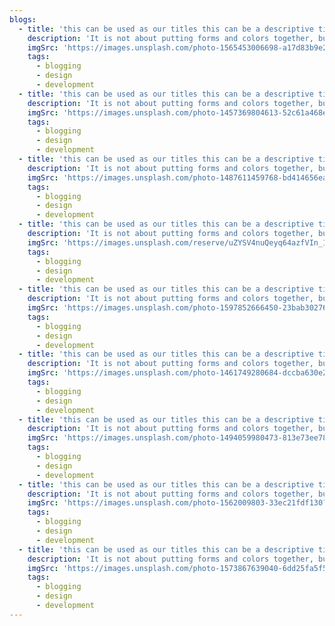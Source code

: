 ```yaml
---
blogs:
  - title: 'this can be used as our titles this can be a descriptive title with a lot of words'
    description: 'It is not about putting forms and colors together, but about finding the right balance between logic and aesthetics, in order to offer optimal experiences for the targeted audiences, while conveying the right messages and staying true to the brand’s identity.'
    imgSrc: 'https://images.unsplash.com/photo-1565453006698-a17d83b9e2af?ixlib=rb-4.0.3&ixid=M3wxMjA3fDB8MHxwaG90by1wYWdlfHx8fGVufDB8fHx8fA%3D%3D&auto=format&fit=crop&w=2371&q=80'
    tags:
      - blogging
      - design
      - development
  - title: 'this can be used as our titles this can be a descriptive title with a lot of words'
    description: 'It is not about putting forms and colors together, but about finding the right balance between logic and aesthetics, in order to offer optimal experiences for the targeted audiences, while conveying the right messages and staying true to the brand’s identity.'
    imgSrc: 'https://images.unsplash.com/photo-1457369804613-52c61a468e7d?ixlib=rb-4.0.3&ixid=M3wxMjA3fDB8MHxwaG90by1wYWdlfHx8fGVufDB8fHx8fA%3D%3D&auto=format&fit=crop&w=2370&q=80'
    tags:
      - blogging
      - design
      - development
  - title: 'this can be used as our titles this can be a descriptive title with a lot of words'
    description: 'It is not about putting forms and colors together, but about finding the right balance between logic and aesthetics, in order to offer optimal experiences for the targeted audiences, while conveying the right messages and staying true to the brand’s identity.'
    imgSrc: 'https://images.unsplash.com/photo-1487611459768-bd414656ea10?ixlib=rb-4.0.3&ixid=M3wxMjA3fDB8MHxwaG90by1wYWdlfHx8fGVufDB8fHx8fA%3D%3D&auto=format&fit=crop&w=2370&q=80'
    tags:
      - blogging
      - design
      - development
  - title: 'this can be used as our titles this can be a descriptive title with a lot of words'
    description: 'It is not about putting forms and colors together, but about finding the right balance between logic and aesthetics, in order to offer optimal experiences for the targeted audiences, while conveying the right messages and staying true to the brand’s identity.'
    imgSrc: 'https://images.unsplash.com/reserve/uZYSV4nuQeyq64azfVIn_15130980706_64134efc6e_o.jpg?ixlib=rb-4.0.3&ixid=M3wxMjA3fDB8MHxwaG90by1wYWdlfHx8fGVufDB8fHx8fA%3D%3D&auto=format&fit=crop&w=2367&q=80'
    tags:
      - blogging
      - design
      - development
  - title: 'this can be used as our titles this can be a descriptive title with a lot of words'
    description: 'It is not about putting forms and colors together, but about finding the right balance between logic and aesthetics, in order to offer optimal experiences for the targeted audiences, while conveying the right messages and staying true to the brand’s identity.'
    imgSrc: 'https://images.unsplash.com/photo-1597852666450-23bab302763e?ixlib=rb-4.0.3&ixid=M3wxMjA3fDB8MHxwaG90by1wYWdlfHx8fGVufDB8fHx8fA%3D%3D&auto=format&fit=crop&w=2274&q=80'
    tags:
      - blogging
      - design
      - development
  - title: 'this can be used as our titles this can be a descriptive title with a lot of words'
    description: 'It is not about putting forms and colors together, but about finding the right balance between logic and aesthetics, in order to offer optimal experiences for the targeted audiences, while conveying the right messages and staying true to the brand’s identity.'
    imgSrc: 'https://images.unsplash.com/photo-1461749280684-dccba630e2f6?ixlib=rb-4.0.3&ixid=M3wxMjA3fDB8MHxwaG90by1wYWdlfHx8fGVufDB8fHx8fA%3D%3D&auto=format&fit=crop&w=2369&q=80'
    tags:
      - blogging
      - design
      - development
  - title: 'this can be used as our titles this can be a descriptive title with a lot of words'
    description: 'It is not about putting forms and colors together, but about finding the right balance between logic and aesthetics, in order to offer optimal experiences for the targeted audiences, while conveying the right messages and staying true to the brand’s identity.'
    imgSrc: 'https://images.unsplash.com/photo-1494059980473-813e73ee784b?ixlib=rb-4.0.3&ixid=M3wxMjA3fDB8MHxwaG90by1wYWdlfHx8fGVufDB8fHx8fA%3D%3D&auto=format&fit=crop&w=2369&q=80'
    tags:
      - blogging
      - design
      - development
  - title: 'this can be used as our titles this can be a descriptive title with a lot of words'
    description: 'It is not about putting forms and colors together, but about finding the right balance between logic and aesthetics, in order to offer optimal experiences for the targeted audiences, while conveying the right messages and staying true to the brand’s identity.'
    imgSrc: 'https://images.unsplash.com/photo-1562009803-33ec21fdf130?ixlib=rb-4.0.3&ixid=M3wxMjA3fDB8MHxwaG90by1wYWdlfHx8fGVufDB8fHx8fA%3D%3D&auto=format&fit=crop&w=2370&q=80'
    tags:
      - blogging
      - design
      - development
  - title: 'this can be used as our titles this can be a descriptive title with a lot of words'
    description: 'It is not about putting forms and colors together, but about finding the right balance between logic and aesthetics, in order to offer optimal experiences for the targeted audiences, while conveying the right messages and staying true to the brand’s identity.'
    imgSrc: 'https://images.unsplash.com/photo-1573867639040-6dd25fa5f597?ixlib=rb-4.0.3&ixid=M3wxMjA3fDB8MHxwaG90by1wYWdlfHx8fGVufDB8fHx8fA%3D%3D&auto=format&fit=crop&w=2370&q=80'
    tags:
      - blogging
      - design
      - development
---
```

